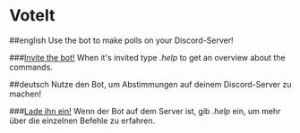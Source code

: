 # VoteIt

##english
Use the bot to make polls on your Discord-Server!

###[Invite the bot!](https://discordapp.com/oauth2/authorize?client_id=353537045320433664&scope=bot&permissions=27712)
When it's invited type *.help* to get an overview about the commands.  

##deutsch
Nutze den Bot, um Abstimmungen auf deinem Discord-Server zu machen!

###[Lade ihn ein!](https://discordapp.com/oauth2/authorize?client_id=353537045320433664&scope=bot&permissions=27712)
Wenn der Bot auf dem Server ist, gib *.help* ein, um mehr über die einzelnen Befehle zu erfahren.
